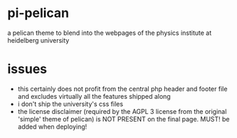 # pi-pelican
a pelican theme to blend into the webpages of the physics institute at heidelberg university

# issues

 * this certainly does not profit from the central php header and footer file and excludes virtually all the features shipped along
 * i don't ship the university's css files
 * the license disclaimer (required by the AGPL 3 license from the original 'simple' theme of pelican) is NOT PRESENT on the final page. MUST! be added when deploying!
